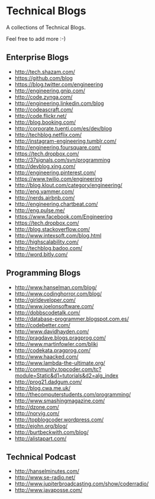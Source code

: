 Technical Blogs
==============

A collections of Technical Blogs.

Feel free to add more :-)


Enterprise Blogs
---------------

+ http://tech.shazam.com/
+ https://github.com/blog
+ https://blog.twitter.com/engineering
+ http://engineering.gnip.com/
+ http://code.zynga.com/
+ http://engineering.linkedin.com/blog
+ http://codeascraft.com/
+ http://code.flickr.net/
+ http://blog.booking.com/
+ http://corporate.tuenti.com/es/dev/blog
+ http://techblog.netflix.com/
+ http://instagram-engineering.tumblr.com/
+ http://engineering.foursquare.com/
+ https://tech.dropbox.com/
+ http://37signals.com/svn/programming
+ http://devblog.xing.com/
+ http://engineering.pinterest.com/
+ https://www.twilio.com/engineering
+ http://blog.klout.com/category/engineering/
+ http://eng.yammer.com/
+ http://nerds.airbnb.com/
+ http://engineering.chartbeat.com/
+ http://eng.pulse.me/
+ https://www.facebook.com/Engineering
+ https://tech.dropbox.com/
+ http://blog.stackoverflow.com/
+ http://www.intexsoft.com/blog.html
+ http://highscalability.com/
+ http://techblog.badoo.com/
+ http://word.bitly.com/


Programming Blogs
---------------

+ http://www.hanselman.com/blog/
+ http://www.codinghorror.com/blog/
+ http://girldeveloper.com/
+ http://www.joelonsoftware.com/
+ http://dobbscodetalk.com/
+ http://database-programmer.blogspot.com.es/
+ http://codebetter.com/
+ http://www.davidhayden.com/
+ http://pragdave.blogs.pragprog.com/
+ http://www.martinfowler.com/bliki
+ http://codekata.pragprog.com/
+ http://www.haacked.com/
+ http://www.lambda-the-ultimate.org/
+ http://community.topcoder.com/tc?module=Static&d1=tutorials&d2=alg_index
+ http://prog21.dadgum.com/
+ http://blog.cwa.me.uk/
+ http://thecomputerstudents.com/programming/
+ http://www.smashingmagazine.com/
+ http://dzone.com/
+ http://norvig.com/
+ http://topblogcoder.wordpress.com/
+ http://ejohn.org/blog/
+ http://burtbeckwith.com/blog/
+ http://alistapart.com/

Technical Podcast
---------------
+ http://hanselminutes.com/
+ http://www.se-radio.net/
+ http://www.jupiterbroadcasting.com/show/coderradio/
+ http://www.javaposse.com/
